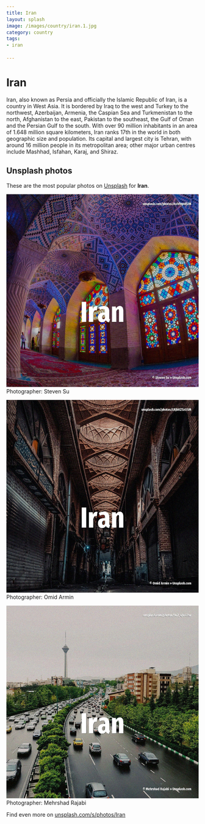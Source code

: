 ```yaml
---
title: Iran
layout: splash
image: /images/country/iran.1.jpg
category: country
tags:
- iran

---
```

# Iran

Iran, also known as Persia and officially the Islamic Republic of Iran, is a country in West Asia. It is bordered by Iraq to the west and Turkey to the northwest, Azerbaijan, Armenia, the Caspian  Sea and Turkmenistan to the north, Afghanistan to the east, Pakistan to the southeast, the Gulf of  Oman and the Persian Gulf to the south. With over 90 million inhabitants in an area of 1.648 million square kilometers, Iran ranks 17th in  the world in both geographic size and population. Its capital and largest city is Tehran, with around 16 million people in its metropolitan area;  other major urban centres include Mashhad, Isfahan, Karaj, and Shiraz.  

 
## Unsplash photos
These are the most popular photos on [Unsplash](https://unsplash.com) for **Iran**.
 
![Iran](/images/country/iran.1.jpg)
Photographer:  Steven Su
 
![Iran](/images/country/iran.2.jpg)
Photographer:  Omid Armin
 
![Iran](/images/country/iran.3.jpg)
Photographer:  Mehrshad Rajabi
 
Find even more on [unsplash.com/s/photos/Iran](https://unsplash.com/s/photos/Iran)
 
